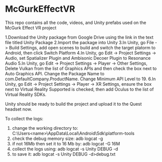 # McGurkEffectVR
This repo contains all the code, videos, and Unity prefabs used on the McGurk Effect VR project

1.Download the Unity package from Google Drive using the link in the text file titled Unity Package
2.Import the package into Unity
3.In Unity, go File -> Build Settings, add open scenes to build and switch the target platorm to Android, then click Switch Platform
4.In Unity, go Edit -> Project Settings -> Audio, set Spatializer Plugin and Ambisonic Decoer Plugin to Resonance Audio
5.In Unity, go Edit -> Project Settings -> Player -> Other Settings, Delete Vulkan from the list of Graphics APIs and then check the box next to Auto Graphics API. Change the Package Name to com.DefaultCompany.ProductName. Change Minimum API Level to 19.
6.In Unity, go Edit -> Project Settings -> Player -> XR Settings, ensure the box next to Virtual Reality Supported is checked, then add Oculus to the list of Virtual Reality SDKs.


Unity should be ready to build the project and upload it to the Quest headset now.

To collect the logs:
1. change the working directory to: C:\Users\<name>\AppData\Local\Android\Sdk\platform-tools
2. check the debug memory size: adb logcat -g
3. if not 16Mb then set it to 16 Mb by: adb logcat -G 16M
4. collect the logs using: adb logcat -s Unity DEBUG -d
5. to save it: adb logcat -s Unity DEBUG -d>debug.txt
